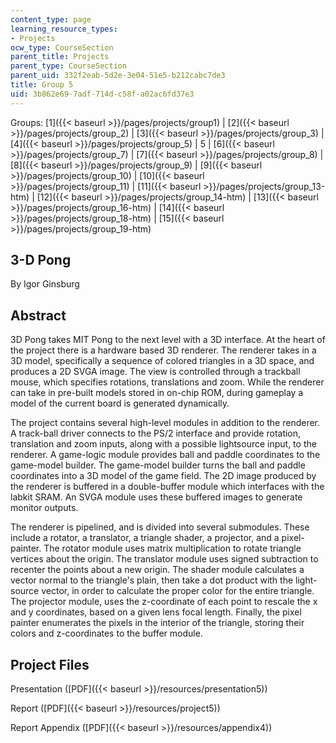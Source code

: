 ```yaml
---
content_type: page
learning_resource_types:
- Projects
ocw_type: CourseSection
parent_title: Projects
parent_type: CourseSection
parent_uid: 332f2eab-5d2e-3e04-51e5-b212cabc7de3
title: Group 5
uid: 3b862e69-7adf-714d-c58f-a02ac6fd37e3
---
```


Groups: [1]({{< baseurl >}}/pages/projects/group1) | [2]({{< baseurl >}}/pages/projects/group_2) | [3]({{< baseurl >}}/pages/projects/group_3) | [4]({{< baseurl >}}/pages/projects/group_5) | 5 | [6]({{< baseurl >}}/pages/projects/group_7) | [7]({{< baseurl >}}/pages/projects/group_8) | [8]({{< baseurl >}}/pages/projects/group_9) | [9]({{< baseurl >}}/pages/projects/group_10) | [10]({{< baseurl >}}/pages/projects/group_11) | [11]({{< baseurl >}}/pages/projects/group_13-htm) | [12]({{< baseurl >}}/pages/projects/group_14-htm) | [13]({{< baseurl >}}/pages/projects/group_16-htm) | [14]({{< baseurl >}}/pages/projects/group_18-htm) | [15]({{< baseurl >}}/pages/projects/group_19-htm)

3-D Pong
--------

By Igor Ginsburg

Abstract
--------

3D Pong takes MIT Pong to the next level with a 3D interface. At the heart of the project there is a hardware based 3D renderer. The renderer takes in a 3D model, specifically a sequence of colored triangles in a 3D space, and produces a 2D SVGA image. The view is controlled through a trackball mouse, which specifies rotations, translations and zoom. While the renderer can take in pre-built models stored in on-chip ROM, during gameplay a model of the current board is generated dynamically.

The project contains several high-level modules in addition to the renderer. A track-ball driver connects to the PS/2 interface and provide rotation, translation and zoom inputs, along with a possible lightsource input, to the renderer. A game-logic module provides ball and paddle coordinates to the game-model builder. The game-model builder turns the ball and paddle coordinates into a 3D model of the game field. The 2D image produced by the renderer is buffered in a double-buffer module which interfaces with the labkit SRAM. An SVGA module uses these buffered images to generate monitor outputs.

The renderer is pipelined, and is divided into several submodules. These include a rotator, a translator, a triangle shader, a projector, and a pixel-painter. The rotator module uses matrix multiplication to rotate triangle vertices about the origin. The translator module uses signed subtraction to recenter the points about a new origin. The shader module calculates a vector normal to the triangle's plain, then take a dot product with the light-source vector, in order to calculate the proper color for the entire triangle. The projector module, uses the z-coordinate of each point to rescale the x and y coordinates, based on a given lens focal length. Finally, the pixel painter enumerates the pixels in the interior of the triangle, storing their colors and z-coordinates to the buffer module.

Project Files
-------------

Presentation ([PDF]({{< baseurl >}}/resources/presentation5))

Report ([PDF]({{< baseurl >}}/resources/project5))

Report Appendix ([PDF]({{< baseurl >}}/resources/appendix4))